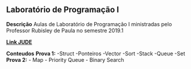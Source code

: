 ## Laboratório de Programação I

**Descrição**
Aulas de Laboratório de Programação I ministradas pelo Professor Rubisley de Paula no semestre 2019.1

**[Link JUDE](http://200.128.51.30)**

**Conteudos**
    **Prova 1:**
    -Struct
    -Ponteiros
    -Vector
    -Sort
    -Stack
    -Queue
    -Set
    **Prova 2:**
    - Map
    - Priority Queue
    - Binary Search
